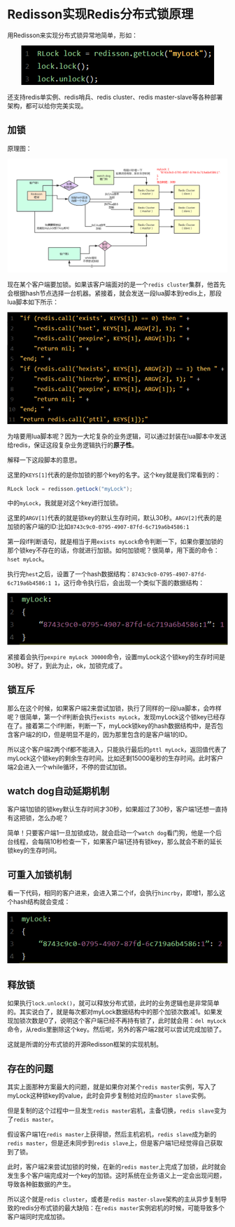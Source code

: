 # Redisson实现Redis分布式锁原理

用Redisson来实现分布式锁异常地简单，形如：

<div align="center">
    <img src="../pic/zaji/zaji2-1.png" >
</div>

还支持redis单实例、redis哨兵、redis cluster、redis master-slave等各种部署架构，都可以给你完美实现。

## 加锁

原理图：

<div align="center">
    <img src="../pic/zaji/zaji2-2.png" >
</div>

现在某个客户端要加锁。如果该客户端面对的是一个`redis cluster`集群，他首先会根据hash节点选择一台机器。紧接着，就会发送一段lua脚本到redis上，那段lua脚本如下所示：

<div align="center">
    <img src="../pic/zaji/zaji2-3.png" >
</div>

为啥要用lua脚本呢？因为一大坨复杂的业务逻辑，可以通过封装在lua脚本中发送给redis，保证这段复杂业务逻辑执行的**原子性**。

解释一下这段脚本的意思。

这里的`KEYS[1]`代表的是你加锁的那个key的名字。这个key就是我们常看到的：

```java
RLock lock = redisson.getLock("myLock");
```
中的`myLock`，我就是对这个key进行加锁。

这里的`ARGV[1]`代表的就是锁key的默认生存时间，默认30秒。`ARGV[2]`代表的是加锁的客户端的ID:比如`8743c9c0-0795-4907-87fd-6c719a6b4586:1`

第一段if判断语句，就是相当于用`exists myLock`命令判断一下，如果你要加锁的那个锁key不存在的话，你就进行加锁。如何加锁呢？很简单，用下面的命令：`hset myLock`。

执行完`hest`之后，设置了一个hash数据结构：`8743c9c0-0795-4907-87fd-6c719a6b4586:1 1`，这行命令执行后，会出现一个类似下面的数据结构：

<div align="center">
    <img src="../pic/zaji/zaji2-4.png" >
</div>

紧接着会执行`pexpire myLock 30000`命令，设置myLock这个锁key的生存时间是30秒。好了，到此为止，ok，加锁完成了。

## 锁互斥

那么在这个时候，如果客户端2来尝试加锁，执行了同样的一段lua脚本，会咋样呢？很简单，第一个if判断会执行`exists myLock`，发现myLock这个锁key已经存在了。接着第二个if判断，判断一下，myLock锁key的hash数据结构中，是否包含客户端2的ID，但是明显不是的，因为那里包含的是客户端1的ID。

所以这个客户端2两个if都不能进入，只能执行最后的`pttl myLock`，返回值代表了myLock这个锁key的剩余生存时间。比如还剩15000毫秒的生存时间。此时客户端2会进入一个while循环，不停的尝试加锁。

## watch dog自动延期机制

客户端1加锁的锁key默认生存时间才30秒，如果超过了30秒，客户端1还想一直持有这把锁，怎么办呢？

简单！只要客户端1一旦加锁成功，就会启动一个`watch dog`看门狗，他是一个后台线程，会每隔10秒检查一下，如果客户端1还持有锁key，那么就会不断的延长锁key的生存时间。


## 可重入加锁机制

看一下代码，相同的客户进来，会进入第二个if，会执行`hincrby`，即增1，那么这个hash结构就会变成：

<div align="center">
    <img src="../pic/zaji/zaji2-5.png" >
</div>

## 释放锁

如果执行`lock.unlock()`，就可以释放分布式锁，此时的业务逻辑也是非常简单的。其实说白了，就是每次都对myLock数据结构中的那个加锁次数减1。如果发现加锁次数是0了，说明这个客户端已经不再持有锁了，此时就会用：`del myLock`命令，从redis里删除这个key。然后呢，另外的客户端2就可以尝试完成加锁了。

这就是所谓的分布式锁的开源Redisson框架的实现机制。

## 存在的问题

其实上面那种方案最大的问题，就是如果你对某个`redis master`实例，写入了myLock这种锁key的value，此时会异步复制给对应的`master slave`实例。

但是复制的这个过程中一旦发生`redis master`宕机，主备切换，`redis slave`变为了`redis master`。

假设客户端1在`redis master`上获得锁，然后主机宕机，`redis slave`成为新的`redis master`，但是还未同步到`redis slave`上，但是客户端1已经觉得自己获取到了锁。

此时，客户端2来尝试加锁的时候，在新的`redis master`上完成了加锁，此时就会发生多个客户端完成对一个key的加锁。这时系统在业务语义上一定会出现问题，导致各种脏数据的产生。

所以这个就是`redis cluster`，或者是`redis master-slave`架构的主从异步复制导致的redis分布式锁的最大缺陷：在`redis master`实例宕机的时候，可能导致多个客户端同时完成加锁。